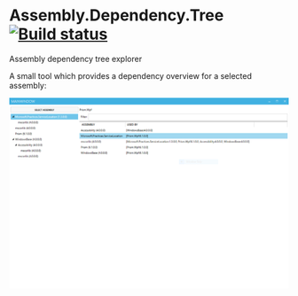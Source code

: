 # Assembly.Dependency.Tree [![Build status](https://ci.appveyor.com/api/projects/status/3fjd8bxnege30e3k/branch/master?svg=true)](https://ci.appveyor.com/project/costin-zaharia/assembly-dependency-tree/branch/master)
Assembly dependency tree explorer

A small tool which provides a dependency overview for a selected assembly:

![](resources/snapshots/AssemblyDependencies.PNG)

